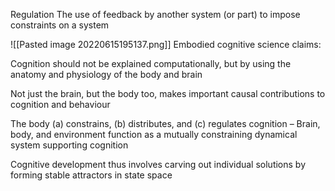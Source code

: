 Regulation The use of feedback by another system (or part) to impose constraints on a system





![[Pasted image 20220615195137.png]]
Embodied cognitive science claims:

Cognition should not be explained computationally, but by using the anatomy and physiology of the body and brain 

Not just the brain, but the body too, makes important causal contributions to cognition and behaviour 

The body (a) constrains, (b) distributes, and (c) regulates cognition – Brain, body, and environment function as a mutually constraining dynamical system supporting cognition

Cognitive development thus involves carving out individual solutions by forming stable attractors in state space